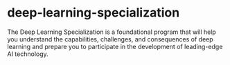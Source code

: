 # deep-learning-specialization
The Deep Learning Specialization is a foundational program that will help you understand the capabilities, challenges, and consequences of deep learning and prepare you to participate in the development of leading-edge AI technology.
